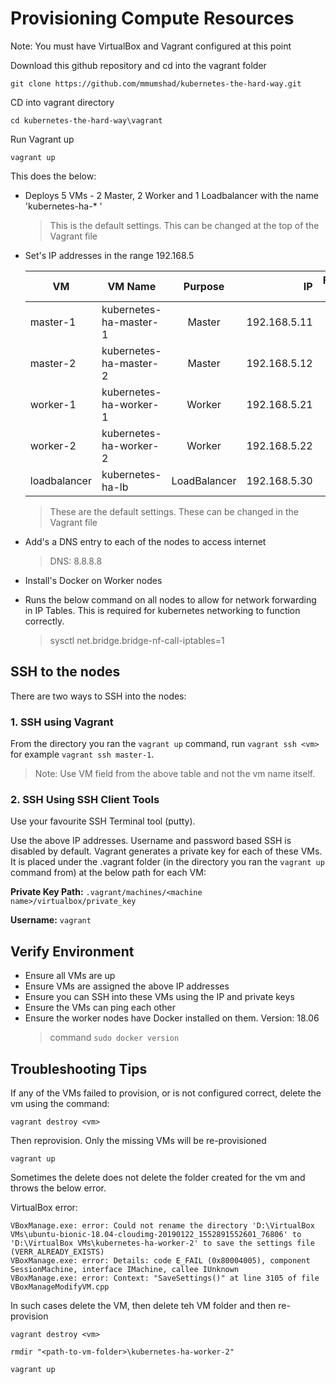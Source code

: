 # Provisioning Compute Resources

Note: You must have VirtualBox and Vagrant configured at this point

Download this github repository and cd into the vagrant folder

`git clone https://github.com/mmumshad/kubernetes-the-hard-way.git`

CD into vagrant directory

`cd kubernetes-the-hard-way\vagrant`

Run Vagrant up

`vagrant up`


This does the below:

- Deploys 5 VMs - 2 Master, 2 Worker and 1 Loadbalancer with the name 'kubernetes-ha-* '
    > This is the default settings. This can be changed at the top of the Vagrant file

- Set's IP addresses in the range 192.168.5

    | VM           |  VM Name               | Purpose       | IP           | Forwarded Port   |
    | ------------ | ---------------------- |:-------------:| ------------:| ----------------:|
    | master-1     | kubernetes-ha-master-1 | Master        | 192.168.5.11 |     2711         |
    | master-2     | kubernetes-ha-master-2 | Master        | 192.168.5.12 |     2712         |
    | worker-1     | kubernetes-ha-worker-1 | Worker        | 192.168.5.21 |     2730         |
    | worker-2     | kubernetes-ha-worker-2 | Worker        | 192.168.5.22 |     2721         |
    | loadbalancer | kubernetes-ha-lb       | LoadBalancer  | 192.168.5.30 |     2722         |

    > These are the default settings. These can be changed in the Vagrant file

- Add's a DNS entry to each of the nodes to access internet
    > DNS: 8.8.8.8

- Install's Docker on Worker nodes
- Runs the below command on all nodes to allow for network forwarding in IP Tables.
  This is required for kubernetes networking to function correctly.
    > sysctl net.bridge.bridge-nf-call-iptables=1


## SSH to the nodes

There are two ways to SSH into the nodes:

### 1. SSH using Vagrant

  From the directory you ran the `vagrant up` command, run `vagrant ssh <vm>` for example `vagrant ssh master-1`.
  > Note: Use VM field from the above table and not the vm name itself.

### 2. SSH Using SSH Client Tools

Use your favourite SSH Terminal tool (putty).

Use the above IP addresses. Username and password based SSH is disabled by default.
Vagrant generates a private key for each of these VMs. It is placed under the .vagrant folder (in the directory you ran the `vagrant up` command from) at the below path for each VM:

**Private Key Path:** `.vagrant/machines/<machine name>/virtualbox/private_key`

**Username:** `vagrant`


## Verify Environment

- Ensure all VMs are up
- Ensure VMs are assigned the above IP addresses
- Ensure you can SSH into these VMs using the IP and private keys
- Ensure the VMs can ping each other
- Ensure the worker nodes have Docker installed on them. Version: 18.06
  > command `sudo docker version`

## Troubleshooting Tips

If any of the VMs failed to provision, or is not configured correct, delete the vm using the command:

`vagrant destroy <vm>`

Then reprovision. Only the missing VMs will be re-provisioned

`vagrant up`


Sometimes the delete does not delete the folder created for the vm and throws the below error.

VirtualBox error:

    VBoxManage.exe: error: Could not rename the directory 'D:\VirtualBox VMs\ubuntu-bionic-18.04-cloudimg-20190122_1552891552601_76806' to 'D:\VirtualBox VMs\kubernetes-ha-worker-2' to save the settings file (VERR_ALREADY_EXISTS)
    VBoxManage.exe: error: Details: code E_FAIL (0x80004005), component SessionMachine, interface IMachine, callee IUnknown
    VBoxManage.exe: error: Context: "SaveSettings()" at line 3105 of file VBoxManageModifyVM.cpp

In such cases delete the VM, then delete teh VM folder and then re-provision

`vagrant destroy <vm>`

`rmdir "<path-to-vm-folder>\kubernetes-ha-worker-2"`

`vagrant up`
